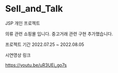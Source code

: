 # Sell_and_Talk
JSP 개인 프로젝트

의류 관련 쇼핑몰 입니다. 중고거래 관련 구현 추가했습니다.

프로젝트 기간 2022.07.25 ~ 2022.08.05



시연영상 링크

https://youtu.be/uR3UEj_go7s
